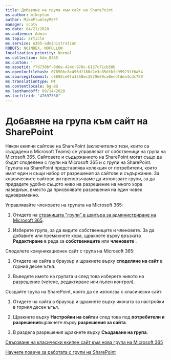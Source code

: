 ```yaml
---
title: Добавяне на група към сайт на SharePoint
ms.author: mikeplum
author: MikePlumleyMSFT
manager: scotv
ms.date: 04/21/2020
ms.audience: Admin
ms.topic: article
ms.service: o365-administration
ROBOTS: NOINDEX, NOFOLLOW
localization_priority: Normal
ms.collection: Adm_O365
ms.custom: ''
ms.assetid: f7d730bf-0d6e-424c-970c-6137c71cb50b
ms.openlocfilehash: 07850bc8c496df180d2e3c85dfbfc999231f6a54
ms.sourcegitcommit: c6692ce0fa1358ec3529e59ca0ecdfdea4cdc759
ms.translationtype: MT
ms.contentlocale: bg-BG
ms.lasthandoff: 09/14/2020
ms.locfileid: "47697330"
---
```

# <a name="add-a-group-to-a-sharepoint-site"></a>Добавяне на група към сайт на SharePoint

Някои екипни сайтове на SharePoint (включително тези, които са създадени в Microsoft Teams) се управляват от собственици на група на Microsoft 365. Сайтовете и съдържанието на SharePoint могат също да бъдат споделени с групи на Microsoft 365 и с групи на SharePoint. Групата на SharePoint представлява колекция от потребители, които имат един и същи набор от разрешения за сайтове и съдържание. За класическите сайтове ви препоръчваме да използвате групи, за да придадете удобно същото ниво на разрешение на много хора наведнъж, вместо да присвоявате разрешения на един човек едновременно.
  
Управлявайте членовете на групата на Microsoft 365:
  
1. Отидете на [страницата "групи" в центъра за администриране на Microsoft 365](https://portal.office.com/adminportal/home#/groups).
    
2. Изберете група, за да видите собствениците и членовете. За да добавите или премахнете хора, щракнете върху връзката **Редактиране** в реда за **собствениците** или **членовете** . 
    
Споделете комуникационен сайт с група на Microsoft 365:
  
1. Отидете на сайта в браузър и щракнете върху **споделяне на сайт** в горния десен ъгъл. 
    
2. Въведете името на групата и след това изберете нивото на разрешение (четене, редактиране или пълен контрол).
    
Създайте група на SharePoint, която да се използва с класически сайт:
  
1. Отидете на сайта в браузър и щракнете върху иконата за настройки в горния десен ъгъл.
    
2. Щракнете върху **Настройки на сайта**и след това под **потребители и разрешения**щракнете върху **разрешения за сайта**.
    
3. В раздела разрешения щракнете върху **Създаване на група**.
    
[Свързване на класически екипен сайт към нова група на Microsoft 365](https://go.microsoft.com/fwlink/?linkid=2008654)
  
[Научете повече за работата с групи на SharePoint](https://go.microsoft.com/fwlink/?linkid=874658)
  

